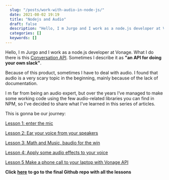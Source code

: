 ```yaml
---
  slug: "/posts/work-with-audio-in-node-js/"
  date: 2021-08-02 19:19
  title: "Nodejs and Audio"
  draft: false
  description: "Hello, I m Jurgo and I work as a node.js developer at Vonage. What I do there is this Conversation API . Sometimes I describe it as an “api for doing your own slack”. Because of this product…"
  categories: []
  keywords: []
---
```

  
Hello, I m Jurgo and I work as a node.js developer at Vonage. What I do there is this [Conversation API](https://developer.nexmo.com/conversation/overview). Sometimes I describe it as **"an API for doing your own slack"**.

Because of this product, sometimes I have to deal with audio. I found that audio is a very scary topic in the beginning, mainly because of the lack of documentation.

I m far from being an audio expert, but over the years I‘ve managed to make some working code using the few audio-related libraries you can find in NPM, so I've decided to share what I've learned in this series of articles.

This is gonna be our journey:

[Lesson 1: enter the mic](https://medium.com/@jurgo.boemo/nodejs-audio-lesson-1-enter-the-mic-9df64d0c1ad3)

[Lesson 2: Ear your voice from your speakers](https://medium.com/p/e3ad98abf044/edit)

[Lesson 3: Math and Music, baudio for the win](https://medium.com/p/a9a8d28ef0a5)

[Lesson 4: Apply some audio effects to your voice](https://medium.com/@jurgo.boemo/lesson-4-apply-some-audio-effects-to-your-voice-617d5a1b714e)

[Lesson 5 Make a phone call to your laptop with Vonage API](https://medium.com/@jurgo.boemo/lesson-5-make-a-phone-call-to-your-laptop-with-vonage-api-a5126c2198be)

**Click** [**here**](https://github.com/jurgob/nodejs_audio_examples) **to go to the final Github repo with all the lessons**
  